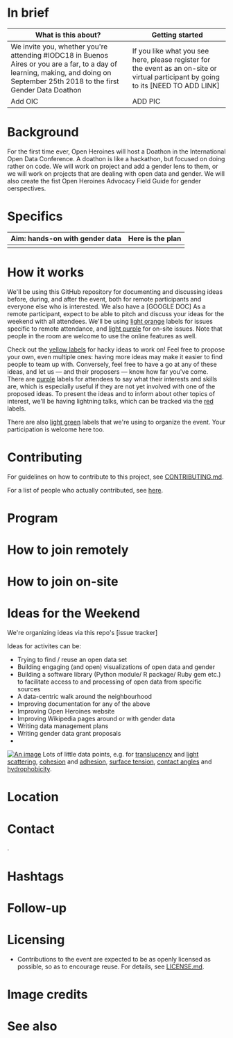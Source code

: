 
# In brief

| What is this about? | Getting started |
| --- | --- |
| We invite you, whether you're attending #IODC18 in Buenos Aires or you are a far, to a day of learning, making, and doing on September 25th 2018 to the first Gender Data Doathon   | If you like what you see here, please register for the event as an on-site or virtual participant by going to its [NEED TO ADD LINK]  |
| Add OIC | ADD PIC|

# Background
For the first time ever, Open Heroines will host a Doathon in the International Open Data Conference. A doathon is like a hackathon, but focused on doing rather on code. We will work on project and add a gender lens to them, or we will work on projects that are dealing with open data and gender. We will also create the fist Open Heroines Advocacy Field Guide for gender oerspectives. 

# Specifics

|  Aim: hands-on with gender data | Here is the plan |
| --- | --- |
|    |

# How it works

We'll be using this GitHub repository for documenting and discussing ideas before, during, and after the event, both for remote participants and everyone else who is interested. We also have a [GOOGLE DOC]  As a remote participant, expect to be able to pitch and discuss your ideas for the weekend with all attendees. We'll be using [light orange](https://github.com/sparcopen/open-research-doathon/issues?utf8=%E2%9C%93&q=is%3Aopen%20label%3Avirtual%20-label%3Ameta) labels for issues specific to remote attendance, and [light purple](https://github.com/sparcopen/open-research-doathon/issues?utf8=%E2%9C%93&q=is%3Aopen%20label%3Aon-site%20-label%3Ameta) for on-site issues. Note that people in the room are welcome to use the online features as well.

Check out the [yellow labels](https://github.com/sparcopen/open-research-doathon/issues?utf8=%E2%9C%93&q=is%3Aissue%20is%3Aopen%20label%3Aidea%20-label%3Ameta) for hacky ideas to work on! Feel free to propose your own, even multiple ones: having more ideas may make it easier to find people to team up with. Conversely, feel free to have a go at any of these ideas, and let us &mdash; and their proposers &mdash; know how far you've come. There are [purple](https://github.com/sparcopen/open-research-doathon/issues?utf8=%E2%9C%93&q=is%3Aopen%20label%3Ainterests%20-label%3Ameta) labels for attendees to say what their interests and skills are, which is especially useful if they are not yet involved with one of the proposed ideas.
To present the ideas and to inform about other topics of interest, we'll be having lightning talks, which can be tracked via the [red](https://github.com/sparcopen/open-research-doathon/issues?utf8=%E2%9C%93&q=is%3Aopen%20label%3Alightning-talks%20-label%3Ameta) labels.

There are also [light green](https://github.com/sparcopen/open-research-doathon/issues?q=is%3Aissue+is%3Aopen+label%3Ameta) labels that we're using to organize the event. Your participation is welcome here too.

# Contributing

For guidelines on how to contribute to this project, see [CONTRIBUTING.md](https://github.com/sparcopen/open-research-doathon/blob/master/CONTRIBUTING.md).

For a list of people who actually contributed, see [here](https://josephmcarthur.github.io/do-a-thon_hatrack/Let's%20Build%20a%20Hat%20Rack.html).

# Program


# How to join remotely



# How to join on-site



# Ideas for the Weekend

We're organizing ideas via this repo's [issue tracker]

Ideas for activites can be:
* Trying to find / reuse an open data set
* Building engaging (and open) visualizations of open data and gender
* Building a software library (Python module/ R package/ Ruby gem etc.) to facilitate access to and processing of open data from specific sources
* A data-centric walk around the neighbourhood
* Improving documentation for any of the above
* Improving Open Heroines website
* Improving Wikipedia pages around or with gender data
* Writing data management plans
* Writing gender data grant proposals
*

[![An image](https://upload.wikimedia.org/wikipedia/commons/4/40/Dews...%28byNithyaRamanujam%29.jpg)](https://commons.wikimedia.org/wiki/File:Dews...(byNithyaRamanujam).jpg)
Lots of little data points, e.g. for [translucency](https://en.wikipedia.org/wiki/Transparency_and_translucency) and [light scattering](https://en.wikipedia.org/wiki/Light_scattering), [cohesion](https://en.wikipedia.org/wiki/Cohesion_(chemistry)) and [adhesion](https://en.wikipedia.org/wiki/Adhesion), [surface tension](https://en.wikipedia.org/wiki/Surface_tension), [contact angles](https://en.wikipedia.org/wiki/Contact_angle) and [hydrophobicity](https://en.wikipedia.org/wiki/Hydrophobe).

# Location


# Contact
.

# Hashtags



# Follow-up



# Licensing

* Contributions to the event are expected to be as openly licensed as possible, so as to encourage reuse. For details, see [LICENSE.md](https://github.com/sparcopen/open-research-doathon/blob/master/LICENSE.md).

# Image credits


# See also

